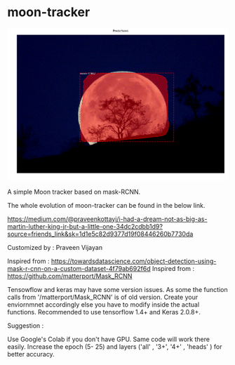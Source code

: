# moon-tracker

![alt text](https://github.com/praveenkottayi/moon-tracker/blob/master/cover/moon-set.png?raw=true)
 
A simple Moon tracker based on mask-RCNN.

The whole evolution of moon-tracker can be found in the below link. 

https://medium.com/@praveenkottayi/i-had-a-dream-not-as-big-as-martin-luther-king-jr-but-a-little-one-34dc2cdbb1d9?source=friends_link&sk=1d1e5c82d9377d19f08446260b7730da

Customized by : Praveen Vijayan

Inspired from : https://towardsdatascience.com/object-detection-using-mask-r-cnn-on-a-custom-dataset-4f79ab692f6d
Inspired from : https://github.com/matterport/Mask_RCNN


Tensowflow and keras may have some version issues. As some the function calls from '/matterport/Mask_RCNN' 
is of old version. Create your enviornmnet accordingly else you have to modify inside the actual functions.
Recommended to use tensorflow 1.4+ and Keras 2.0.8+. 


Suggestion : 

Use Google's Colab if you don't have GPU. Same code will work there easily. 
Increase the epoch (5- 25)  and layers ('all' , '3+', '4+' , 'heads' ) for better accuracy.




